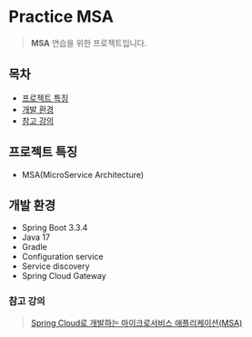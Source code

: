 # Practice MSA

> **MSA** 연습을 위한 프로젝트입니다.

## 목차
- [프로젝트 특징](#프로젝트-특징)
- [개발 환경](#개발-환경)
- [참고 강의](#참고-강의)

## 프로젝트 특징
- MSA(MicroService Architecture)

## 개발 환경
- Spring Boot 3.3.4
- Java 17
- Gradle
- Configuration service
- Service discovery
- Spring Cloud Gateway

### 참고 강의
> [Spring Cloud로 개발하는 마이크로서비스 애플리케이션(MSA)](https://www.inflearn.com/course/%EC%8A%A4%ED%94%84%EB%A7%81-%ED%81%B4%EB%9D%BC%EC%9A%B0%EB%93%9C-%EB%A7%88%EC%9D%B4%ED%81%AC%EB%A1%9C%EC%84%9C%EB%B9%84%EC%8A%A4/dashboard)
